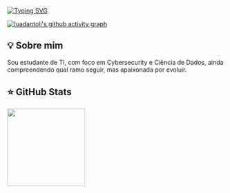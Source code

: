 [![Typing SVG](https://readme-typing-svg.herokuapp.com/?color=67cb57&size=35&center=true&vCenter=true&width=1000&lines=Hello+world,+my+name+is+Luana;Be+Welcome!+:%29)](https://git.io/typing-svg)

[![luadantoli's github activity graph](https://github-readme-activity-graph.vercel.app/graph?username=luadantoli&bg_color=0d1117&color=67cb57&line=67cb57&point=67cb57&area=true&area_color=67cb57&hide_border=true)](https://github.com/arturbomtempo-dev/)

## 💡 Sobre mim

Sou estudante de TI, com foco em Cybersecurity e Ciência de Dados, ainda compreendendo qual ramo seguir, mas apaixonada por evoluir.

## ⭐ GitHub Stats

<img height="180em" src="https://github-readme-stats.vercel.app/api/top-langs/?username=luadantoli&layout=compact&langs_count=6&theme=radical"/>
